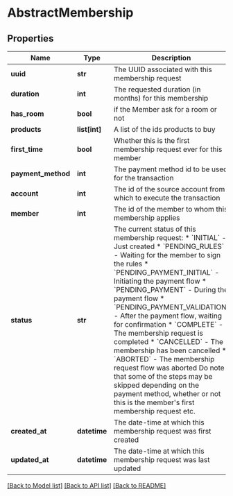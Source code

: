 # AbstractMembership

## Properties
Name | Type | Description | Notes
------------ | ------------- | ------------- | -------------
**uuid** | **str** | The UUID associated with this membership request | [optional] 
**duration** | **int** | The requested duration (in months) for this membership | [optional] 
**has_room** | **bool** | if the Member ask for a room or not | [optional] 
**products** | **list[int]** | A list of the ids products to buy | [optional] 
**first_time** | **bool** | Whether this is the first membership request ever for this member | [optional] 
**payment_method** | **int** | The payment method id to be used for the transaction | [optional] 
**account** | **int** | The id of the source account from which to execute the transaction | [optional] 
**member** | **int** | The id of the member to whom this membership applies | [optional] 
**status** | **str** | The current status of this membership request:  * &#x60;INITIAL&#x60; - Just created  * &#x60;PENDING_RULES&#x60; - Waiting for the member to sign the rules  * &#x60;PENDING_PAYMENT_INITIAL&#x60; - Initiating the payment flow  * &#x60;PENDING_PAYMENT&#x60; - During the payment flow  * &#x60;PENDING_PAYMENT_VALIDATION&#x60; - After the payment flow, waiting for confirmation  * &#x60;COMPLETE&#x60; - The membership request is completed  * &#x60;CANCELLED&#x60; - The membership has been cancelled  * &#x60;ABORTED&#x60; - The membership request flow was aborted Do note that some of the steps may be skipped depending on the payment method, whether or not this is the member&#x27;s first membership request etc.  | [optional] 
**created_at** | **datetime** | The date-time at which this membership request was first created | [optional] 
**updated_at** | **datetime** | The date-time at which this membership request was last updated | [optional] 

[[Back to Model list]](../README.md#documentation-for-models) [[Back to API list]](../README.md#documentation-for-api-endpoints) [[Back to README]](../README.md)

